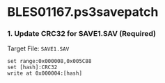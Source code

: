 # BLES01167.ps3savepatch

### 1. Update CRC32 for SAVE1.SAV (Required)

Target File: `SAVE1.SAV`

```
set range:0x000008,0x005C88
set [hash]:CRC32
write at 0x000004:[hash]
```

